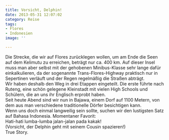 ```yaml
---
title: Vorsicht, Delphin!
date: 2013-05-31 12:07:02
category: Reise
tags:
- Flores
- Indonesien
image: ''

---
```


Die Strecke, die wir auf Flores zurücklegen wollen, um am Ende die Seen auf dem Kelimutu zu erreichen, beträgt nur ca. 400 km. Auf dieser Insel muss man aber selbst mit der gehobenen Minibus-Klasse sehr lange dafür einkalkulieren, da der sogenannte Trans-Flores-Highway praktisch nur in Sepertinen verläuft und der Regen regelmäßig die Straßen abträgt.  
Wir haben deshalb den Weg in drei Etappen eingeteilt. Die erste führte nach Ruteng, eine schön gelegene Kleinstadt mit vielen High Schools und Schülern, die an uns ihr Englisch erprobt haben.  
Seit heute Abend sind wir nun in Bajawa, einem Dorf auf 1100 Metern, von dem aus man verschiedene traditionelle Dörfer besichtigen kann.  
Wenn uns doch einmal langweilig sein sollte, suchen wir den lustigsten Satz auf Bahasa Indonesia. Momentaner Favorit:  
Hati-hati lumba-lumba jalan-jalan pada kakak!  
(Vorsicht, der Delphin geht mit seinem Cousin spazieren!)  
True Story.
